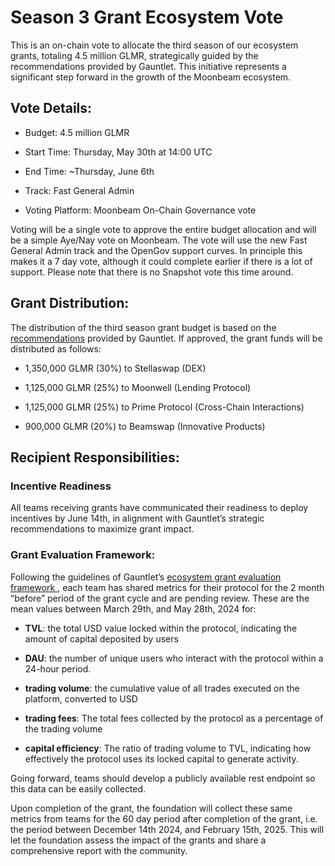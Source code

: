 # Season 3 Grant Ecosystem Vote
This is an on-chain vote to allocate the third season of our ecosystem grants, totaling 4.5 million GLMR, strategically guided by the recommendations provided by Gauntlet. This initiative represents a significant step forward in the growth of the Moonbeam ecosystem.

## Vote Details:

-   Budget: 4.5 million GLMR
    
-   Start Time: Thursday, May 30th at 14:00 UTC
    
-   End Time: ~Thursday, June 6th
    
-   Track: Fast General Admin
    
-   Voting Platform: Moonbeam On-Chain Governance vote
    

Voting will be a single vote to approve the entire budget allocation and will be a simple Aye/Nay vote on Moonbeam. The vote will use the new Fast General Admin track and the OpenGov support curves. In principle this makes it a 7 day vote, although it could complete earlier if there is a lot of support. Please note that there is no Snapshot vote this time around.

## Grant Distribution:

The distribution of the third season grant budget is based on the  [recommendations](gauntlet-recommendations.md)  provided by Gauntlet. If approved, the grant funds will be distributed as follows:

-   1,350,000 GLMR (30%) to Stellaswap (DEX)
    
-   1,125,000 GLMR (25%) to Moonwell (Lending Protocol)
    
-   1,125,000 GLMR (25%) to Prime Protocol (Cross-Chain Interactions)
    
-   900,000 GLMR (20%) to Beamswap (Innovative Products)
    

## Recipient Responsibilities:

### Incentive Readiness

All teams receiving grants have communicated their readiness to deploy incentives by June 14th, in alignment with Gauntlet’s strategic recommendations to maximize grant impact.

### Grant Evaluation Framework:

Following the guidelines of Gauntlet’s  [ecosystem grant evaluation framework ](gauntlet-framework.md), each team has shared metrics for their protocol for the 2 month “before” period of the grant cycle and are pending review. These are the mean values between March 29th, and May 28th, 2024 for:

-   **TVL**: the total USD value locked within the protocol, indicating the amount of capital deposited by users
    
-   **DAU**: the number of unique users who interact with the protocol within a 24-hour period.
    
-   **trading volume**: the cumulative value of all trades executed on the platform, converted to USD
    
-   **trading fees**: The total fees collected by the protocol as a percentage of the trading volume
    
-   **capital efficiency**: The ratio of trading volume to TVL, indicating how effectively the protocol uses its locked capital to generate activity.
    

Going forward, teams should develop a publicly available rest endpoint so this data can be easily collected.

Upon completion of the grant, the foundation will collect these same metrics from teams for the 60 day period after completion of the grant, i.e. the period between December 14th 2024, and February 15th, 2025. This will let the foundation assess the impact of the grants and share a comprehensive report with the community.